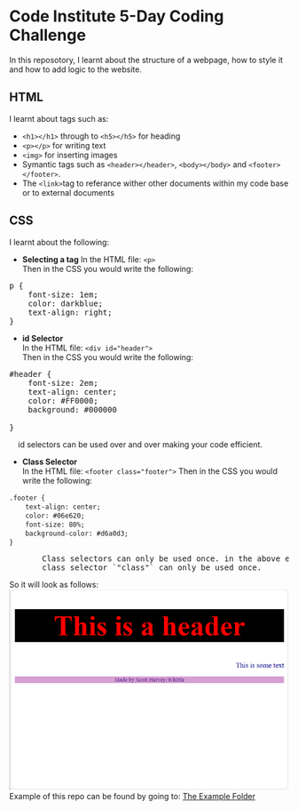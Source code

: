 # Code Institute 5-Day Coding Challenge
In this reposotory, I learnt about the structure of a webpage, how to style it and how to add logic to the website. 

## HTML
I learnt about tags such as:<br> 

+ `<h1></h1>` through to `<h5></h5>` for heading
+ `<p></p>` for writing text
+ `<img>` for inserting images
+ Symantic tags such as `<header></header>`, `<body></body>` and `<footer></footer>`.
+ The `<link>`tag to referance wither other documents within my code base or to external documents

## CSS
I learnt about the following:<br>

+ <strong>Selecting a tag</strong>
In the HTML file: `<p>`<br>
Then in the CSS you would write the following:<br>
<pre>p {
    font-size: 1em;
    color: darkblue;
    text-align: right;
}</pre>
+ <strong>id Selector</strong><br>
In the HTML file: `<div id="header">`<br>
Then in the CSS you would write the following:<br>
<pre>#header {
    font-size: 2em;
    text-align: center;
    color: #FF0000;
    background: #000000
    
}
</pre>
&nbsp; &nbsp; id selectors can be used over and over making your code efficient.
+ <strong>Class Selector</strong><br>
In the HTML file:
`<footer class="footer">`
Then in the CSS you would write the following:<br>
```
.footer {
    text-align: center;
    color: #06e620;
    font-size: 80%;
    background-color: #d6a0d3;
}
```

<pre>       Class selectors can only be used once. in the above example, the 
       class selector `"class"` can only be used once.</pre>
So it will look as follows:
![Example](example.png)
<br>
Example of this repo can be found by going to: <a href="example">The Example Folder</a>





